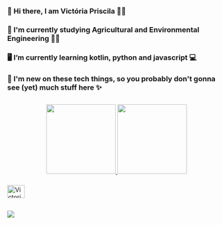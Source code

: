 ### 🌻 Hi there, I am Victória Priscila 👩‍🦱  
### 📓 I'm currently studying Agricultural and Environmental Engineering 👩‍🎓
### 🖥️ I’m currently learning kotlin, python and javascript 💻
### 🌱 I'm new on these tech things, so you probably don't gonna see (yet) much stuff here ✨

##
<div align="center">
  <a href="https://github.com/victoriapriscila28">
  <img height="160em" src="https://github-readme-stats.vercel.app/api?username=victoriapriscila28&show_icons=false&theme=dracula&include_all_commits=true&count_private=true"/>
    
  <img height="160em" src="https://github-readme-stats.vercel.app/api/top-langs/?username=victoriapriscila28&layout=compact&langs_count=7&theme=dracula"/>
</div>
  
   ###
  
  <img align="center" alt="Victoria-Kotlin" height="30" width="40" src="https://cdn.jsdelivr.net/gh/devicons/devicon/icons/kotlin/kotlin-original.svg" />
 
  ##
  <a href="https://instagram.com/victoriapriscila_28" target="_blank"><img src="https://img.shields.io/badge/-Instagram-%23E4405F?style=for-the-badge&logo=instagram&logoColor=white" target="_blank"></a>
  


  

  
 
